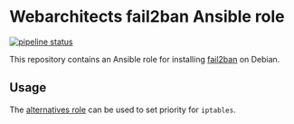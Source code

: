 # Webarchitects fail2ban Ansible role

[![pipeline status](https://git.coop/webarch/fail2ban/badges/master/pipeline.svg)](https://git.coop/webarch/fail2ban/-/commits/master)

This repository contains an Ansible role for installing [fail2ban](https://fail2ban.org/) on Debian.

## Usage

The [alternatives role](https://git.coop/webarch/alternatives) can be used to set priority for `iptables`.



